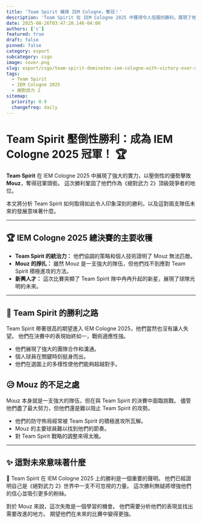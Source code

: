 ```yaml
---
title: 'Team Spirit 橫掃 IEM Cologne，奪冠！'
description: 'Team Spirit 在 IEM Cologne 2025 中獲得令人信服的勝利，展現了他們在《絕對武力 2》中的實力。'
date: 2025-08-26T03:47:28.146-04:00
authors: ['c']
featured: true
draft: false
pinned: false
category: esport
subcategory: csgo
image: cover.png
slug: esport/csgo/team-spirit-dominates-iem-cologne-with-victory-over-mouz
tags:
  - Team Spirit
  - IEM Cologne 2025
  - 絕對武力 2
sitemap:
  priority: 0.9
  changefreq: daily
---
```


# **Team Spirit 壓倒性勝利：成為 IEM Cologne 2025 冠軍！** 🏆

**Team Spirit** 在 IEM Cologne 2025 中展現了強大的實力，以壓倒性的優勢擊敗 **Mouz**，奪得冠軍頭銜。 這次勝利鞏固了他們作為《絕對武力 2》頂級競爭者的地位。

本文將分析 Team Spirit 如何取得如此令人印象深刻的勝利，以及這對兩支隊伍未來的發展意味著什麼。

---

## 🏆 IEM Cologne 2025 總決賽的主要收穫

-   **Team Spirit 的統治力：** 他們協調的策略和個人技術證明了 Mouz 無法匹敵。
-   **Mouz 的掙扎：** 雖然 Mouz 是一支強大的隊伍，但他們找不到應對 Team Spirit 積極進攻的方法。
-   **新興人才：** 這次比賽突顯了 Team Spirit 隊中冉冉升起的新星，展現了球隊光明的未來。

---

## 💪 Team Spirit 的勝利之路

Team Spirit 帶著很高的期望進入 IEM Cologne 2025，他們當然也沒有讓人失望。 他們在決賽中的表現始終如一，戰術適應性強。

-   他們展現了強大的團隊合作和溝通。
-   個人球員在關鍵時刻挺身而出。
-   他們在選圖上的多樣性使他們能夠超越對手。

## 😥 Mouz 的不足之處

Mouz 本身就是一支強大的隊伍，但在與 Team Spirit 的決賽中面臨挑戰。 儘管他們盡了最大努力，但他們還是難以阻止 Team Spirit 的攻勢。

-   他們的防守佈局經常被 Team Spirit 的積極進攻所瓦解。
-   Mouz 的主要球員難以找到他們的節奏。
-   對 Team Spirit 戰略的調整來得太晚。

---

## ✨ 這對未來意味著什麼

🎉 Team Spirit 在 IEM Cologne 2025 上的勝利是一個重要的聲明。 他們已經證明自己是《絕對武力 2》世界中一支不可忽視的力量。 這次勝利無疑將增強他們的信心並吸引更多的粉絲。

對於 Mouz 來說，這次失敗是一個學習的機會。 他們需要分析他們的表現並找出需要改進的地方。 期望他們在未來的比賽中變得更強。